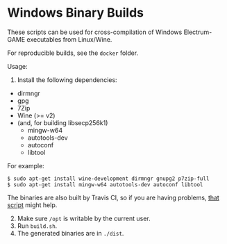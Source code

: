Windows Binary Builds
=====================

These scripts can be used for cross-compilation of Windows Electrum-GAME executables from Linux/Wine.

For reproducible builds, see the `docker` folder.


Usage:


1. Install the following dependencies:

 - dirmngr
 - gpg
 - 7Zip
 - Wine (>= v2)
 - (and, for building libsecp256k1)
   - mingw-w64
   - autotools-dev
   - autoconf
   - libtool


For example:

```
$ sudo apt-get install wine-development dirmngr gnupg2 p7zip-full
$ sudo apt-get install mingw-w64 autotools-dev autoconf libtool
```

The binaries are also built by Travis CI, so if you are having problems,
[that script](https://github.com/samadsajanlal/electrum-game/blob/master/.travis.yml) might help.

2. Make sure `/opt` is writable by the current user.
3. Run `build.sh`.
4. The generated binaries are in `./dist`.
